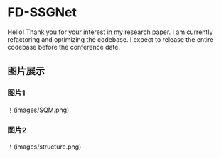 # FD-SSGNet

Hello! Thank you for your interest in my research paper. I am currently refactoring and optimizing the codebase. I expect to release the entire codebase before the conference date.


## 图片展示

### 图片1
！(images/SQM.png)

### 图片2
！(images/structure.png)
